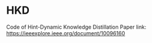 # HKD
Code of Hint-Dynamic Knowledge Distillation
Paper link: https://ieeexplore.ieee.org/document/10096160
